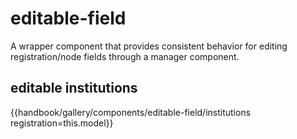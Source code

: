 # editable-field

A wrapper component that provides consistent behavior for editing registration/node fields
through a manager component.

## editable institutions
{{handbook/gallery/components/editable-field/institutions registration=this.model}}
